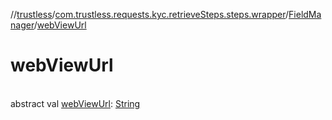 //[trustless](../../../index.md)/[com.trustless.requests.kyc.retrieveSteps.steps.wrapper](../index.md)/[FieldManager](index.md)/[webViewUrl](web-view-url.md)

# webViewUrl

\
abstract val [webViewUrl](web-view-url.md): [String](https://kotlinlang.org/api/latest/jvm/stdlib/kotlin/-string/index.html)
